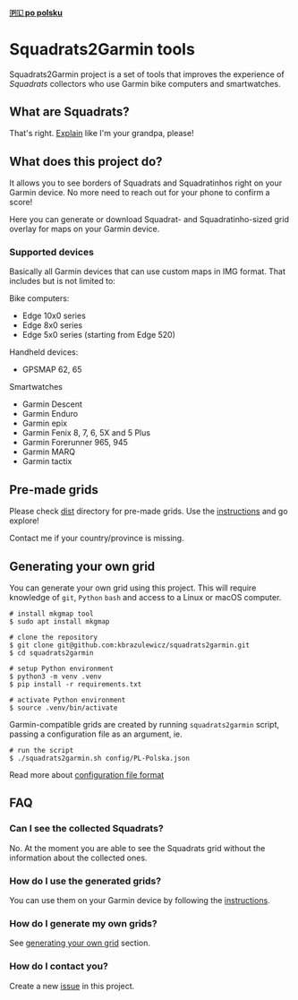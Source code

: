 #### [🇵🇱 po polsku](README.pl-PL.MD)
# Squadrats2Garmin tools
Squadrats2Garmin project is a set of tools that improves the experience of _Squadrats_ collectors who use Garmin bike computers and smartwatches.

## What are Squadrats?
That's right. [Explain](https://squadrats.com/explain) like I'm your grandpa, please!

## What does this project do?
It allows you to see borders of Squadrats and Squadratinhos right on your Garmin device. 
No more need to reach out for your phone to confirm a score! 

Here you can generate or download Squadrat- and Squadratinho-sized grid overlay for maps on your Garmin device.

### Supported devices
Basically all Garmin devices that can use custom maps in IMG format. That includes but is not limited to:

Bike computers:
- Edge 10x0 series
- Edge 8x0 series
- Edge 5x0 series (starting from Edge 520)

Handheld devices:
- GPSMAP 62, 65

Smartwatches
- Garmin Descent
- Garmin Enduro
- Garmin epix
- Garmin Fenix 8, 7, 6, 5X and 5 Plus
- Garmin Forerunner 965, 945
- Garmin MARQ
- Garmin tactix

## Pre-made grids
Please check [dist](dist) directory for pre-made grids. Use the [instructions](dist/README.md) and go explore!

Contact me if your country/province is missing.

## Generating your own grid
You can generate your own grid using this project. 
This will require knowledge of `git`, `Python` `bash` and access to a Linux or macOS computer. 
```shell
# install mkgmap tool
$ sudo apt install mkgmap

# clone the repository
$ git clone git@github.com:kbrazulewicz/squadrats2garmin.git
$ cd squadrats2garmin

# setup Python environment
$ python3 -m venv .venv
$ pip install -r requirements.txt

# activate Python environment
$ source .venv/bin/activate
```

Garmin-compatible grids are created by running `squadrats2garmin` script, passing a configuration file as an argument, ie.
```shell
# run the script
$ ./squadrats2garmin.sh config/PL-Polska.json
```
Read more about [configuration file format](config/README.md)  

## FAQ
### Can I see the collected Squadrats?
No. At the moment you are able to see the Squadrats grid without the information about the collected ones.
### How do I use the generated grids?
You can use them on your Garmin device by following the [instructions](dist/README.md).
### How do I generate my own grids?
See [generating your own grid](#generating-your-own-grid) section.
### How do I contact you?
Create a new [issue](https://github.com/kbrazulewicz/squadrats2garmin/issues) in this project.
<!--
## Notes
### Polygon clipping
- convex polygon (wypukły)
- concave polygon (wklęsły)
- [Point in polygon](https://en.wikipedia.org/wiki/Point_in_polygon)
- [Line clipping](https://en.wikipedia.org/wiki/Line_clipping)
- [Weiler–Atherton clipping algorithm](https://en.wikipedia.org/wiki/Weiler%E2%80%93Atherton_clipping_algorithm)
- [Sutherland–Hodgman clipping algorithm](https://en.wikipedia.org/wiki/Sutherland%E2%80%93Hodgman_algorithm) (convex only)
- [Vatti clipping algorithm](https://en.wikipedia.org/wiki/Vatti_clipping_algorithm)
- [Greiner–Hormann clipping algorithm](https://en.wikipedia.org/wiki/Greiner%E2%80%93Hormann_clipping_algorithm)
-->